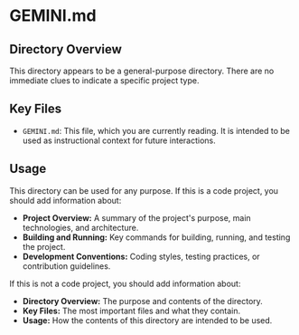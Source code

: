 # GEMINI.md

## Directory Overview

This directory appears to be a general-purpose directory. There are no immediate clues to indicate a specific project type.

## Key Files

*   `GEMINI.md`: This file, which you are currently reading. It is intended to be used as instructional context for future interactions.

## Usage

This directory can be used for any purpose. If this is a code project, you should add information about:

*   **Project Overview:** A summary of the project's purpose, main technologies, and architecture.
*   **Building and Running:** Key commands for building, running, and testing the project.
*   **Development Conventions:** Coding styles, testing practices, or contribution guidelines.

If this is not a code project, you should add information about:

*   **Directory Overview:** The purpose and contents of the directory.
*   **Key Files:** The most important files and what they contain.
*   **Usage:** How the contents of this directory are intended to be used.
